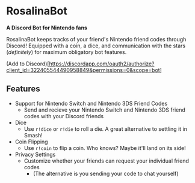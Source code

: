 # RosalinaBot
**A Discord Bot for Nintendo fans**

RosalinaBot keeps tracks of your friend's Nintendo friend codes through Discord! Equipped with a coin, a dice, and communication with the stars (*definitely*) for maximum obligatory bot features. 

(Add to Discord)[https://discordapp.com/oauth2/authorize?client_id=322405544490958849&permissions=0&scope=bot]

## Features
* Support for Nintendo Switch and Nintendo 3DS Friend Codes
  * Send and recieve your Nintendo Switch and Nintendo 3DS friend codes with your Discord friends
* Dice
  * Use `r!dice` or `r!die` to roll a die. A great alternative to settling it in Smash!
* Coin Flipping
  * Use `r!coin` to flip a coin. Who knows? Maybe it'll land on its side!
* Privacy Settings
  * Customize whether your friends can request your individual friend codes
    * (The alternative is you sending your code to chat yourself)
